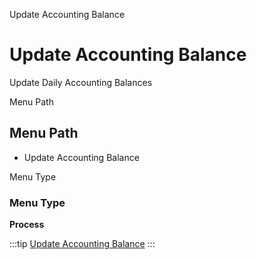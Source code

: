 
Update Accounting Balance
# Update Accounting Balance


Update Daily Accounting Balances

Menu Path
## Menu Path



- Update Accounting Balance

Menu Type
### Menu Type

**Process**


:::tip
[Update Accounting Balance](functional-guide/process/process-balance_update.md)
:::